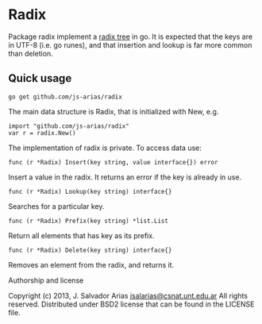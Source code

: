 Radix
=====

Package radix implement a
[radix tree](http://en.wikipedia.org/wiki/Radix_tree) in go.  It is
expected that the keys are in UTF-8 (i.e. go runes), and that
insertion and lookup is far more common than deletion.


Quick usage
-----------

    go get github.com/js-arias/radix

The main data structure is Radix, that is initialized with New, e.g.

    import "github.com/js-arias/radix"
    var r = radix.New()

The implementation of radix is private. To access data use:

    func (r *Radix) Insert(key string, value interface{}) error
    
Insert a value in the radix. It returns an error if the key is already
in use.

    func (r *Radix) Lookup(key string) interface{}
    
Searches for a particular key.

    func (r *Radix) Prefix(key string) *list.List

Return all elements that has key as its prefix.

    func (r *Radix) Delete(key string) interface{}
    
Removes an element from the radix, and returns it.

Authorship and license

Copyright (c) 2013, J. Salvador Arias <jsalarias@csnat.unt.edu.ar>
All rights reserved.
Distributed under BSD2 license that can be found in the LICENSE file.

